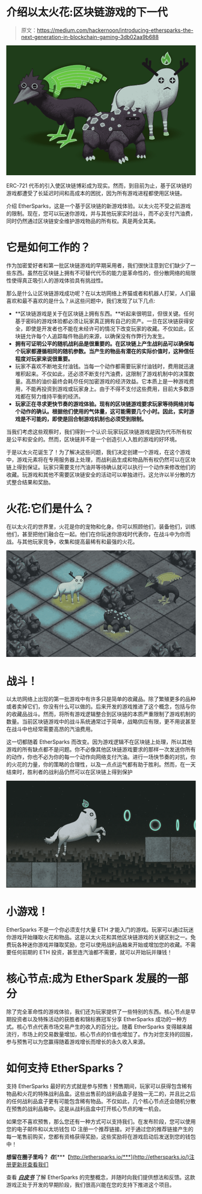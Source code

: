 # 介绍以太火花:区块链游戏的下一代

> 原文：<https://medium.com/hackernoon/introducing-ethersparks-the-next-generation-in-blockchain-gaming-3db02aa9b688>

![](img/e4166830a88e4462e7078e0ff7cae139.png)

ERC-721 代币的引入使区块链博彩成为现实。然而，到目前为止，基于区块链的游戏都遭受了长延迟时间和高成本的困扰，因为所有游戏进程都使用区块链。

介绍 EtherSparks，这是一个基于区块链的新游戏体验。以太火花不受之前游戏的限制。现在，您可以玩迷你游戏，并与其他玩家实时战斗，而不必支付汽油费，同时仍然通过区块链安全维护游戏物品的所有权。真是两全其美。

# 它是如何工作的？

作为加密爱好者和第一批区块链游戏的早期采用者，我们很快注意到它们缺少了一些东西。虽然在区块链上拥有不可替代代币的能力是革命性的，但分散网络的局限性使得真正吸引人的游戏体验具有挑战性。

那么是什么让区块链游戏成功呢？在以太坊网络上养猫或者和机器人打架，人们最喜欢和最不喜欢的是什么？从这些问题中，我们发现了以下几点:

*   **区块链游戏是关于在区块链上拥有东西。**听起来很明显，但很关键。任何基于密码的游戏体验都必须让玩家真正拥有自己的资产。一旦在区块链获得安全，即使是开发者也不能在未经许可的情况下改变玩家的收藏。不仅如此，区块链允许每个人追踪每件物品的来源，以确保没有作弊行为发生。
*   **拥有可证明公平的随机战利品是很重要的。在区块链上产生战利品可以确保每个玩家都遵循相同的随机参数。当产生的物品有潜在的实际价值时，这种信任程度对玩家来说很重要。**
*   玩家不喜欢不断地支付油钱。当每一个动作都需要玩家付油钱时，费用就迅速堆积起来。不仅如此，还必须不断支付汽油费，这限制了游戏机制中的决策数量。高昂的油价最终会耗尽任何加密游戏的经济效益。它本质上是一种游戏费用，不能再投资到游戏或玩家身上。由于不得不支付这些费用，目前大多数游戏都在努力维持平衡的经济。
*   **玩家正在寻求更快节奏的游戏体验。现有的区块链游戏要求玩家等待网络对每个动作的确认。根据他们使用的气体量，这可能需要几个小时。因此，实时游戏是不可能的，即使是回合制游戏机制也必须受到限制。**

当我们考虑这些观察时，我们得到一个认识:玩家玩区块链游戏是因为代币所有权是公平和安全的。然而，区块链并不是一个创造引人入胜的游戏的好环境。

于是以太火花诞生了！为了解决这些问题，我们决定创建一个游戏，在这个游戏中，游戏元素将在专用服务器上处理，而战利品生成和物品所有权仍然可以在区块链上得到保证。玩家只需要支付汽油并等待确认就可以执行一个动作来修改他们的收藏。玩游戏和其他不需要区块链安全的活动可以单独进行。这允许以半分散的方式整合结果和奖励。

# 火花:它们是什么？

在以太火花的世界里，火花是你的宠物和化身。你可以照顾他们，装备他们，训练他们，甚至把他们融合在一起。他们在你玩迷你游戏时代表你，在战斗中为你而战。与其他玩家竞争，收集和提高最稀有和最强的火花。

![](img/15165895018e066032a1d93d864b727b.png)

# **战斗！**

以太坊网络上出现的第一批游戏中有许多只是简单的收藏品。除了繁殖更多的品种或者卖掉它们，你没有什么可以做的。后来开发的游戏推进了这个概念，包括与你的收藏品战斗。然而，将所有游戏逻辑整合到区块链的本质严重限制了游戏机制的数量。当前区块链游戏中的战斗系统通常过于简单，战略供应有限，更不用说甚至在战斗中也经常需要高昂的汽油费用。

这一切都随着 EtherSparks 而改变。因为游戏逻辑不在区块链上处理，所以其他游戏的所有缺点都不是问题。你不必像其他区块链游戏要求的那样一次发送你所有的动作，你也不必为你的每一个动作向网络支付汽油。进行一场快节奏的对抗，你的火花的力量，你的策略的合理性，以及一点点运气都有助于胜利。然而，在一天结束时，胜利者的战利品仍然可以在区块链上得到保护

![](img/c6123fc500129dece4e246b016a02c4d.png)

# **小游戏！**

EtherSparks 不是一个你必须支付大量 ETH 才能入门的游戏。玩家可以通过玩迷你游戏开始赚取火花和物品。这是以太火花和其他区块链游戏的关键区别之一。免费玩各种迷你游戏并赚取奖励，您可以使用战利品箱来开始或增加您的收藏。不需要任何前期的 ETH 投资，甚至连汽油都不需要，就可以开始玩并赚钱！

# **核心节点:成为 EtherSpark 发展的一部分**

除了完全革命性的游戏体验，我们还为玩家提供了一些特别的东西。核心节点是早期投资者以及特殊活动的获胜者和锦标赛冠军分享 EtherSparks 成功的一种方式。核心节点代表市场交易产生的收入的百分比。随着 EtherSparks 变得越来越流行，市场上的交易数量增加，核心节点的价值也增加了。作为对您支持的回报，参与预售可以为您赢得随着游戏增长而增长的永久收入来源。

# 如何支持 EtherSparks？

支持 EtherSparks 最好的方式就是参与预售！预售期间，玩家可以获得包含稀有物品和火花的特殊战利品盒。这些出售前的战利品盒子是独一无二的，并且比之后的任何战利品盒子更有可能包含稀有物品。不仅如此，几个核心节点还会随机分散在预售的战利品箱中。这是从战利品盒中打开核心节点的唯一机会。

如果您不喜欢预售，那么您还有一种方式可以支持我们。在发布阶段，您可以使用您的电子邮件和以太坊钱包 ID 注册一个推荐链接。对于通过您的推荐链接产生的每一笔售前购买，您都有资格获得奖励，这些奖励将在游戏启动后发送到您的钱包中！

**想留在圈子里吗？** ***在***[***【http://ethersparks.io/***](http://ethersparks.io/)注册更新并查看我们

查看 [***白皮书***](http://ethersparks.io/wp-content/uploads/2018/05/EtherSparks_WhitePaper-1.pdf) 了解 EtherSparks 的完整概念，并随时向我们提供想法和反馈。这款游戏正处于开发的早期阶段，我们很高兴能在您的支持下推进这个项目。